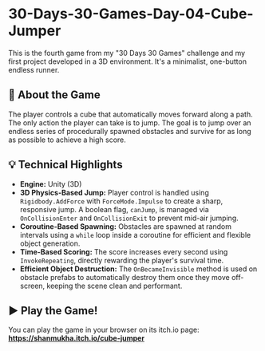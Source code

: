 # 30-Days-30-Games-Day-04-Cube-Jumper

This is the fourth game from my "30 Days 30 Games" challenge and my first project developed in a 3D environment. It's a minimalist, one-button endless runner.

## 🚀 About the Game
The player controls a cube that automatically moves forward along a path. The only action the player can take is to jump. The goal is to jump over an endless series of procedurally spawned obstacles and survive for as long as possible to achieve a high score.

## 💡 Technical Highlights
* **Engine:** Unity (3D)
* **3D Physics-Based Jump:** Player control is handled using `Rigidbody.AddForce` with `ForceMode.Impulse` to create a sharp, responsive jump. A boolean flag, `canJump`, is managed via `OnCollisionEnter` and `OnCollisionExit` to prevent mid-air jumping.
* **Coroutine-Based Spawning:** Obstacles are spawned at random intervals using a `while` loop inside a coroutine for efficient and flexible object generation.
* **Time-Based Scoring:** The score increases every second using `InvokeRepeating`, directly rewarding the player's survival time.
* **Efficient Object Destruction:** The `OnBecameInvisible` method is used on obstacle prefabs to automatically destroy them once they move off-screen, keeping the scene clean and performant.

## ▶️ Play the Game!
You can play the game in your browser on its itch.io page:
**https://shanmukha.itch.io/cube-jumper**
